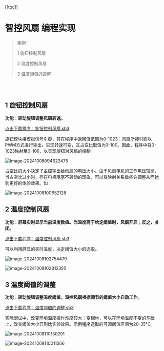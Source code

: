 [[toc]]

# 智控风扇 编程实现

>案例：
>
>1 旋钮控制风扇
>
>2 温度控制风扇
>
>3 温度阈值的调整

<br>

<br>

## 1 旋钮控制风扇

**功能：转动旋钮调整风扇转速。**

<a href="/tutorial/cfdsx/sb3/02/旋钮控制风扇.sb3">点击下载程序：旋钮控制风扇.sb3</a>

旋钮模块接模拟信号引脚，其在程序中返回值范围为0-1023；风扇所接引脚以PWM方式进行输出，实现转速可变，其占空比取值为0-100。因此，程序中将0-1023映射至0-100，以实现旋钮对风扇的控制。

![image-20241008094623475](/智控风扇编程实现.assets/image-20241008094623475.png)

占空比的大小决定了主控输出给风扇的电压大小。由于风扇电机的工作电压较高，当占空比过小时，存在电机阻塞不转动的现象，可以将映射关系做些许调整从而达到更好的体验效果。如：

![image-20241008100652128](/智控风扇编程实现.assets/image-20241008100652128.png)





## 2 温度控制风扇

**功能：屏幕实时显示当前温度数值。当温度高于给定阈值时，风扇开启；反之，关闭。**

<a href="/tutorial/cfdsx/sb3/02/温度控制风扇.sb3">点击下载程序：温度控制风扇.sb3</a>

可以利用屏显的实时温度，决定阈值大小的选取。

![image-20241008102754479](/智控风扇编程实现.assets/image-20241008102754479.png)

![image-20241008102812395](/智控风扇编程实现.assets/image-20241008102812395.png)





## 3 温度阈值的调整

**功能：转动旋钮调整温度阈值，温控风扇根据调节的阈值大小自动工作。**

<a href="/tutorial/cfdsx/sb3/02/温度阈值的调整.sb3">点击下载程序：温度阈值的调整.sb3</a>

实际测试中，改变环境温度操作难度较大；变相地，可以在环境温度不变的基础上，改变阈值大小已到达实验效果。示例程序选取的可调阈值区间为20-35℃。

![image-20241008110150291](/智控风扇编程实现.assets/image-20241008110150291.png)

![image-20241008110211366](/智控风扇编程实现.assets/image-20241008110211366.png)